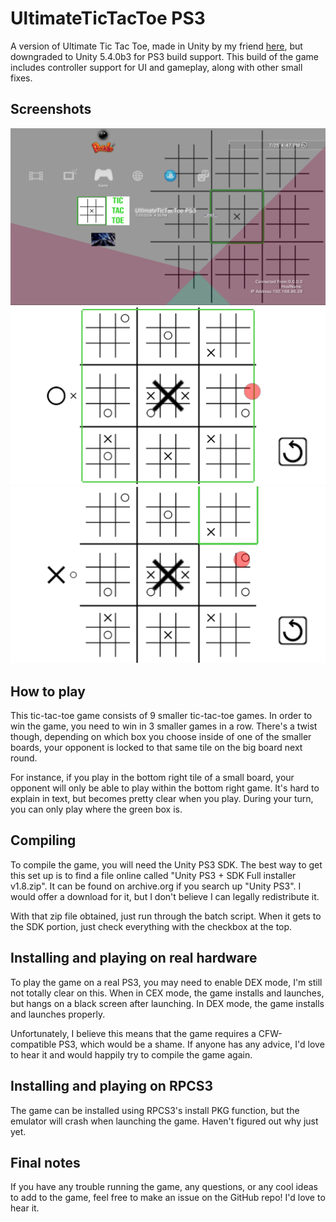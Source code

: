 # UltimateTicTacToe PS3

A version of Ultimate Tic Tac Toe, made in Unity by my friend [here](https://github.com/alterednode/UltimateTicTacToe), but downgraded to Unity 5.4.0b3 for PS3 build support. This build of the game includes controller support for UI and gameplay, along with other small fixes.


## Screenshots
![](Images/UltimateTicTacToe%20PS3%20XMB.png)
![](Images/UltimateTicTacToe%20PS3%20in-game.png)
![](Images/UltimateTicTacToe%20PS3%20in-game%202.png)



## How to play
This tic-tac-toe game consists of 9 smaller tic-tac-toe games. In order to win the game, you need to win in 3 smaller games in a row.
There's a twist though, depending on which box you choose inside of one of the smaller boards, your opponent is locked to that same tile on the big board next round.

For instance, if you play in the bottom right tile of a small board, your opponent will only be able to play within the bottom right game. It's hard to explain in text, but becomes pretty clear when you play. During your turn, you can only play where the green box is.



## Compiling

To compile the game, you will need the Unity PS3 SDK. The best way to get this set up is to find a file online called "Unity PS3 + SDK Full installer v1.8.zip". It can be found on archive.org if you search up "Unity PS3". I would offer a download for it, but I don't believe I can legally redistribute it.

With that zip file obtained, just run through the batch script. When it gets to the SDK portion, just check everything with the checkbox at the top.

## Installing and playing on real hardware

To play the game on a real PS3, you may need to enable DEX mode, I'm still not totally clear on this. When in CEX mode, the game installs and launches, but hangs on a black screen after launching. In DEX mode, the game installs and launches properly. 

Unfortunately, I believe this means that the game requires a CFW-compatible PS3, which would be a shame. If anyone has any advice, I'd love to hear it and would happily try to compile the game again.



## Installing and playing on RPCS3

The game can be installed using RPCS3's install PKG function, but the emulator will crash when launching the game. Haven't figured out why just yet.



## Final notes

If you have any trouble running the game, any questions, or any cool ideas to add to the game, feel free to make an issue on the GitHub repo! I'd love to hear it.
